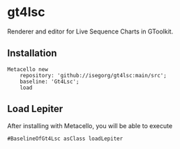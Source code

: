 # gt4lsc
Renderer and editor for Live Sequence Charts in GToolkit.

## Installation

```st
Metacello new
	repository: 'github://isegorg/gt4lsc:main/src';
	baseline: 'Gt4Lsc';
	load
```

## Load Lepiter

After installing with Metacello, you will be able to execute

```
#BaselineOfGt4Lsc asClass loadLepiter
```
